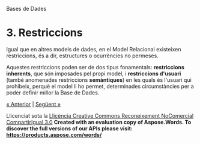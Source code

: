 Bases de Dades

# <a name="main"></a>**3. Restriccions**

Igual que en altres models de dades, en el Model Relacional existeixen restriccions, és a dir, estructures o ocurrències no permeses. 

Aquestes restriccions poden ser de dos tipus fonamentals: **restriccions inherents**, que són imposades pel propi model, i **restriccions d'usuari** (també anomenades restriccions **semàntiques**) en les quals és l'usuari qui prohibeix, perquè el model li ho permet, determinades circumstàncies per a poder definir millor la Base de Dades. 

[« Anterior](2_estructura_del_model_relacional.md) | [Següent »](31_restriccions_inherents.md)

Llicenciat sota la [Llicència Creative Commons Reconeixement NoComercial CompartirIgual 3.0](http://creativecommons.org/licenses/by-nc-sa/3.0/)
**Created with an evaluation copy of Aspose.Words. To discover the full versions of our APIs please visit: https://products.aspose.com/words/**
